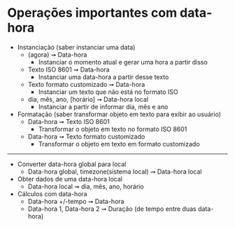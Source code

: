 # Operações importantes com data-hora

- Instanciação (saber instanciar uma data)
  - (agora) ➞ Data-hora
    - Instanciar o momento atual e gerar uma hora a partir disso
  - Texto ISO 8601 ➞ Data-hora
    - Instanciar uma data-hora a partir desse texto
  - Texto formato customizado ➞ Data-hora
    - Instanciar um texto que não está no formato ISO
  - dia, mês, ano, [horário] ➞ Data-hora local
    - Instanciar a partir de informar dia, mês e ano
- Formatação (saber transformar objeto em texto para exibir ao usuário)
  - Data-hora ➞ Texto ISO 8601
    - Transformar o objeto em texto no formato ISO 8601
  - Data-hora ➞ Texto formato customizado
    - Transformar o objeto em texto em formato customizado

---

- Converter data-hora global para local
  - Data-hora global, timezone(sistema local) ➞ Data-hora local
- Obter dados de uma data-hora local
  - Data-hora local ➞ dia, mês, ano, horário
- Cálculos com data-hora
  - Data-hora +/-tempo ➞ Data-hora
  - Data-hora 1, Data-hora 2 ➞ Duração (de tempo entre duas data-hora)
